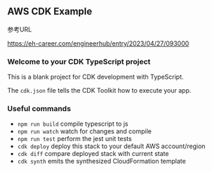 ## AWS CDK Example

参考URL

https://eh-career.com/engineerhub/entry/2023/04/27/093000

### Welcome to your CDK TypeScript project

This is a blank project for CDK development with TypeScript.

The `cdk.json` file tells the CDK Toolkit how to execute your app.

### Useful commands

* `npm run build`   compile typescript to js
* `npm run watch`   watch for changes and compile
* `npm run test`    perform the jest unit tests
* `cdk deploy`      deploy this stack to your default AWS account/region
* `cdk diff`        compare deployed stack with current state
* `cdk synth`       emits the synthesized CloudFormation template
